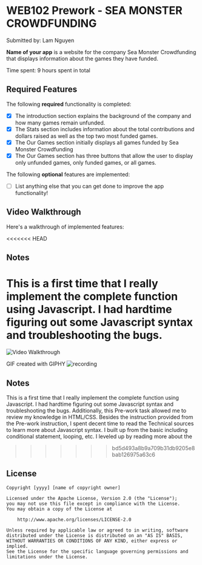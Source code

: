 # WEB102 Prework - SEA MONSTER CROWDFUNDING

Submitted by: Lam Nguyen

**Name of your app** is a website for the company Sea Monster Crowdfunding that displays information about the games they have funded.

Time spent: 9 hours spent in total

## Required Features

The following **required** functionality is completed:

- [x] The introduction section explains the background of the company and how many games remain unfunded.
- [x] The Stats section includes information about the total contributions and dollars raised as well as the top two most funded games.
- [x] The Our Games section initially displays all games funded by Sea Monster Crowdfunding
- [x] The Our Games section has three buttons that allow the user to display only unfunded games, only funded games, or all games.

The following **optional** features are implemented:

- [ ] List anything else that you can get done to improve the app functionality!

## Video Walkthrough

Here's a walkthrough of implemented features:

<<<<<<< HEAD
## Notes

This is a first time that I really implement the complete function using Javascript. I had hardtime figuring out some Javascript syntax and troubleshooting the bugs.
=======
<img src='http://i.imgur.com/link/to/your/gif/file.gif' title='Video Walkthrough' width='' alt='Video Walkthrough' />


GIF created with GIPHY
![recording](https://user-images.githubusercontent.com/48584294/214794837-bd5c8683-319e-48e2-a0fd-e991d31b042a.gif)

## Notes

This is a first time that I really implement the complete function using Javascript. I had hardtime figuring out some Javascript syntax and troubleshooting the bugs. Additionally, this Pre-work task allowed me to review my knowledge in HTML/CSS. 
Besides the instruction provided from the Pre-work instruction, I spent decent time to read the Technical sources to learn more about Javascript syntax. I built up from the basic including conditional statement, looping, etc. I leveled up by reading more about the
>>>>>>> bd5d493a8b9a709b31db9205e8bab126975a63c6

## License

    Copyright [yyyy] [name of copyright owner]

    Licensed under the Apache License, Version 2.0 (the "License");
    you may not use this file except in compliance with the License.
    You may obtain a copy of the License at

        http://www.apache.org/licenses/LICENSE-2.0

    Unless required by applicable law or agreed to in writing, software
    distributed under the License is distributed on an "AS IS" BASIS,
    WITHOUT WARRANTIES OR CONDITIONS OF ANY KIND, either express or implied.
    See the License for the specific language governing permissions and
    limitations under the License.
